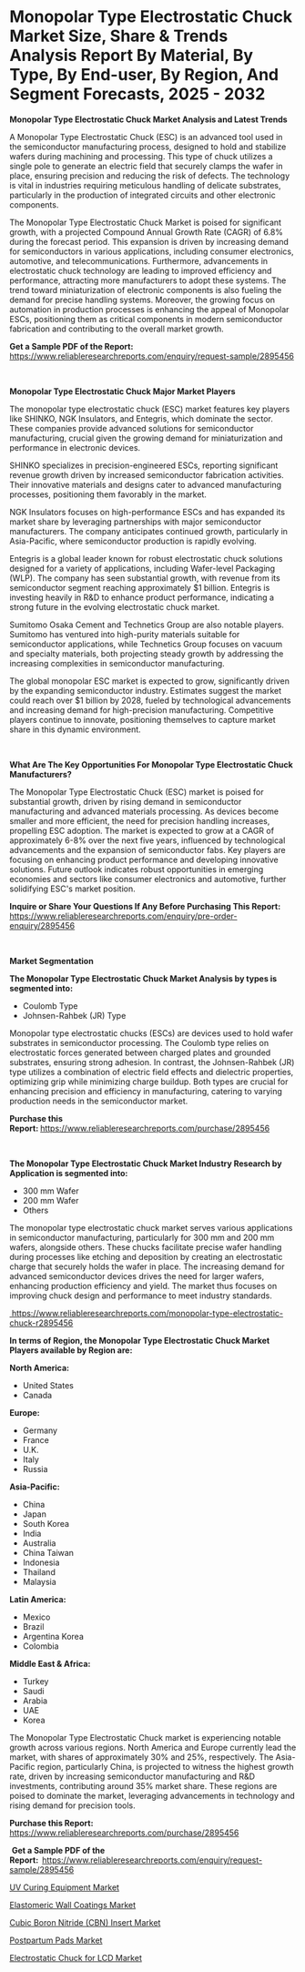 <p><h1>Monopolar Type Electrostatic Chuck Market Size, Share & Trends Analysis Report By Material, By Type, By End-user, By Region, And Segment Forecasts, 2025 - 2032</h1></p><p><strong>Monopolar Type Electrostatic Chuck Market Analysis and Latest Trends</strong></p>
<p><p>A Monopolar Type Electrostatic Chuck (ESC) is an advanced tool used in the semiconductor manufacturing process, designed to hold and stabilize wafers during machining and processing. This type of chuck utilizes a single pole to generate an electric field that securely clamps the wafer in place, ensuring precision and reducing the risk of defects. The technology is vital in industries requiring meticulous handling of delicate substrates, particularly in the production of integrated circuits and other electronic components.</p><p>The Monopolar Type Electrostatic Chuck Market is poised for significant growth, with a projected Compound Annual Growth Rate (CAGR) of 6.8% during the forecast period. This expansion is driven by increasing demand for semiconductors in various applications, including consumer electronics, automotive, and telecommunications. Furthermore, advancements in electrostatic chuck technology are leading to improved efficiency and performance, attracting more manufacturers to adopt these systems. The trend toward miniaturization of electronic components is also fueling the demand for precise handling systems. Moreover, the growing focus on automation in production processes is enhancing the appeal of Monopolar ESCs, positioning them as critical components in modern semiconductor fabrication and contributing to the overall market growth.</p></p>
<p><strong>Get a Sample PDF of the Report:&nbsp;</strong> <a href="https://www.reliableresearchreports.com/enquiry/request-sample/2895456?utm_campaign=13&utm_medium=2&utm_source=Github&utm_content=ia&utm_term=15032025&utm_id=monopolar-type-electrostatic-chuck">https://www.reliableresearchreports.com/enquiry/request-sample/2895456</a></p>
<p>&nbsp;</p>
<p><strong>Monopolar Type Electrostatic Chuck Major Market Players</strong></p>
<p><p>The monopolar type electrostatic chuck (ESC) market features key players like SHINKO, NGK Insulators, and Entegris, which dominate the sector. These companies provide advanced solutions for semiconductor manufacturing, crucial given the growing demand for miniaturization and performance in electronic devices.</p><p>SHINKO specializes in precision-engineered ESCs, reporting significant revenue growth driven by increased semiconductor fabrication activities. Their innovative materials and designs cater to advanced manufacturing processes, positioning them favorably in the market.</p><p>NGK Insulators focuses on high-performance ESCs and has expanded its market share by leveraging partnerships with major semiconductor manufacturers. The company anticipates continued growth, particularly in Asia-Pacific, where semiconductor production is rapidly evolving.</p><p>Entegris is a global leader known for robust electrostatic chuck solutions designed for a variety of applications, including Wafer-level Packaging (WLP). The company has seen substantial growth, with revenue from its semiconductor segment reaching approximately $1 billion. Entegris is investing heavily in R&D to enhance product performance, indicating a strong future in the evolving electrostatic chuck market.</p><p>Sumitomo Osaka Cement and Technetics Group are also notable players. Sumitomo has ventured into high-purity materials suitable for semiconductor applications, while Technetics Group focuses on vacuum and specialty materials, both projecting steady growth by addressing the increasing complexities in semiconductor manufacturing.</p><p>The global monopolar ESC market is expected to grow, significantly driven by the expanding semiconductor industry. Estimates suggest the market could reach over $1 billion by 2028, fueled by technological advancements and increasing demand for high-precision manufacturing. Competitive players continue to innovate, positioning themselves to capture market share in this dynamic environment.</p></p>
<p>&nbsp;</p>
<p><strong>What Are The Key Opportunities For Monopolar Type Electrostatic Chuck Manufacturers?</strong></p>
<p><p>The Monopolar Type Electrostatic Chuck (ESC) market is poised for substantial growth, driven by rising demand in semiconductor manufacturing and advanced materials processing. As devices become smaller and more efficient, the need for precision handling increases, propelling ESC adoption. The market is expected to grow at a CAGR of approximately 6-8% over the next five years, influenced by technological advancements and the expansion of semiconductor fabs. Key players are focusing on enhancing product performance and developing innovative solutions. Future outlook indicates robust opportunities in emerging economies and sectors like consumer electronics and automotive, further solidifying ESC's market position.</p></p>
<p><strong>Inquire or Share Your Questions If Any Before Purchasing This Report:</strong> <a href="https://www.reliableresearchreports.com/enquiry/pre-order-enquiry/2895456?utm_campaign=13&utm_medium=2&utm_source=Github&utm_content=ia&utm_term=15032025&utm_id=monopolar-type-electrostatic-chuck">https://www.reliableresearchreports.com/enquiry/pre-order-enquiry/2895456</a></p>
<p>&nbsp;</p>
<p><strong>Market Segmentation</strong></p>
<p><strong>The Monopolar Type Electrostatic Chuck Market Analysis by types is segmented into:</strong></p>
<p><ul><li>Coulomb Type</li><li>Johnsen-Rahbek (JR) Type</li></ul></p>
<p><p>Monopolar type electrostatic chucks (ESCs) are devices used to hold wafer substrates in semiconductor processing. The Coulomb type relies on electrostatic forces generated between charged plates and grounded substrates, ensuring strong adhesion. In contrast, the Johnsen-Rahbek (JR) type utilizes a combination of electric field effects and dielectric properties, optimizing grip while minimizing charge buildup. Both types are crucial for enhancing precision and efficiency in manufacturing, catering to varying production needs in the semiconductor market.</p></p>
<p><strong>Purchase this Report:&nbsp;</strong><a href="https://www.reliableresearchreports.com/purchase/2895456?utm_campaign=13&utm_medium=2&utm_source=Github&utm_content=ia&utm_term=15032025&utm_id=monopolar-type-electrostatic-chuck">https://www.reliableresearchreports.com/purchase/2895456</a></p>
<p>&nbsp;</p>
<p><strong>The Monopolar Type Electrostatic Chuck Market Industry Research by Application is segmented into:</strong></p>
<p><ul><li>300 mm Wafer</li><li>200 mm Wafer</li><li>Others</li></ul></p>
<p><p>The monopolar type electrostatic chuck market serves various applications in semiconductor manufacturing, particularly for 300 mm and 200 mm wafers, alongside others. These chucks facilitate precise wafer handling during processes like etching and deposition by creating an electrostatic charge that securely holds the wafer in place. The increasing demand for advanced semiconductor devices drives the need for larger wafers, enhancing production efficiency and yield. The market thus focuses on improving chuck design and performance to meet industry standards.</p></p>
<p><a href="https://www.reliableresearchreports.com/monopolar-type-electrostatic-chuck-r2895456?utm_campaign=13&utm_medium=2&utm_source=Github&utm_content=ia&utm_term=15032025&utm_id=monopolar-type-electrostatic-chuck">&nbsp;https://www.reliableresearchreports.com/monopolar-type-electrostatic-chuck-r2895456</a></p>
<p><strong>In terms of Region, the Monopolar Type Electrostatic Chuck Market Players available by Region are:</strong></p>
<p>
    <p> <strong> North America: </strong>
        <ul>
            <li>United States</li>
            <li>Canada</li>
        </ul>
        </p> 
    <p> <strong> Europe: </strong>
        <ul>
            <li>Germany</li>
            <li>France</li>
            <li>U.K.</li>
            <li>Italy</li>
            <li>Russia</li>
        </ul>
        </p> 
    <p> <strong> Asia-Pacific: </strong>
        <ul>
            <li>China</li>
            <li>Japan</li>
            <li>South Korea</li>
            <li>India</li>
            <li>Australia</li>
            <li>China Taiwan</li>
            <li>Indonesia</li>
            <li>Thailand</li>
            <li>Malaysia</li>
        </ul>
        </p> 
    <p> <strong> Latin America: </strong>
        <ul>
            <li>Mexico</li>
            <li>Brazil</li>
            <li>Argentina Korea</li>
            <li>Colombia</li>
        </ul>
        </p> 
    <p> <strong> Middle East & Africa: </strong>
        <ul>
            <li>Turkey</li>
            <li>Saudi</li>
            <li>Arabia</li>
            <li>UAE</li>
            <li>Korea</li>
        </ul>
    </p>
    </p>
<p><p>The Monopolar Type Electrostatic Chuck market is experiencing notable growth across various regions. North America and Europe currently lead the market, with shares of approximately 30% and 25%, respectively. The Asia-Pacific region, particularly China, is projected to witness the highest growth rate, driven by increasing semiconductor manufacturing and R&D investments, contributing around 35% market share. These regions are poised to dominate the market, leveraging advancements in technology and rising demand for precision tools.</p></p>
<p><strong>Purchase this Report: </strong><a href="https://www.reliableresearchreports.com/purchase/2895456?utm_campaign=13&utm_medium=2&utm_source=Github&utm_content=ia&utm_term=15032025&utm_id=monopolar-type-electrostatic-chuck">https://www.reliableresearchreports.com/purchase/2895456</a></p>
<p>&nbsp;<strong>Get a Sample PDF of the Report:&nbsp;&nbsp;</strong><a href="https://www.reliableresearchreports.com/enquiry/request-sample/2895456?utm_campaign=13&utm_medium=2&utm_source=Github&utm_content=ia&utm_term=15032025&utm_id=monopolar-type-electrostatic-chuck">https://www.reliableresearchreports.com/enquiry/request-sample/2895456</a></p>
<p><strong></strong></p>
<p><p><a href="https://github.com/anesimazikpd/Market-Research-Report-List-1/blob/main/uv-curing-equipment-market.md?utm_campaign=13&utm_medium=2&utm_source=Github&utm_content=ia&utm_term=15032025&utm_id=monopolar-type-electrostatic-chuck">UV Curing Equipment Market</a></p><p><a href="https://github.com/donsonjupa/Market-Research-Report-List-1/blob/main/elastomeric-wall-coatings-market.md?utm_campaign=13&utm_medium=2&utm_source=Github&utm_content=ia&utm_term=15032025&utm_id=monopolar-type-electrostatic-chuck">Elastomeric Wall Coatings Market</a></p><p><a href="https://github.com/zhininzacher/Market-Research-Report-List-1/blob/main/cubic-boron-nitride-cbn-insert-market.md?utm_campaign=13&utm_medium=2&utm_source=Github&utm_content=ia&utm_term=15032025&utm_id=monopolar-type-electrostatic-chuck">Cubic Boron Nitride (CBN) Insert Market</a></p><p><a href="https://github.com/tafuaraasswn/Market-Research-Report-List-1/blob/main/postpartum-pads-market.md?utm_campaign=13&utm_medium=2&utm_source=Github&utm_content=ia&utm_term=15032025&utm_id=monopolar-type-electrostatic-chuck">Postpartum Pads Market</a></p><p><a href="https://github.com/welidaeisya/Market-Research-Report-List-1/blob/main/electrostatic-chuck-for-lcd-market.md?utm_campaign=13&utm_medium=2&utm_source=Github&utm_content=ia&utm_term=15032025&utm_id=monopolar-type-electrostatic-chuck">Electrostatic Chuck for LCD Market</a></p></p>